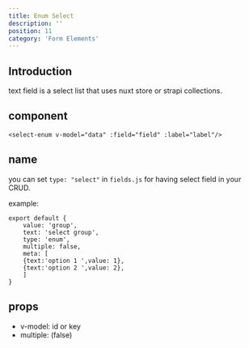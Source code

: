 ```yaml
---
title: Enum Select
description: ''
position: 11
category: 'Form Elements'
---
```


## Introduction
text field is a select list that uses nuxt store or strapi collections. 

## component

```vue
<select-enum v-model="data" :field="field" :label="label"/>
```

## name
you can set ```type: "select"``` in ```fields.js``` for having select field in your CRUD.

example:
```js[fields.js]
export default {
    value: 'group',
    text: 'select group',
    type: 'enum',
    multiple: false,
    meta: [
	{text:'option 1 ',value: 1},
	{text:'option 2 ',value: 2},
	]
}
```

## props
- v-model: id or key 
- multiple: (false)